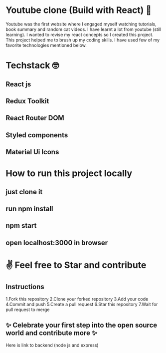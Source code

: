 # Youtube clone (Build with React) 🎉
Youtube was the first website where I engaged myself watching tutorials, book summary and random cat videos. I have learnt a lot from youtube (still learning).
I wanted to revise my react concepts so I created this project. This project helped me to brush up my coding skills. I have used few of my favorite technologies mentioned below.

# Techstack 🤓
## React js
## Redux Toolkit
## React Router DOM
## Styled components
## Material Ui Icons

# How to run this project locally
## just clone it
## run npm install
## npm start
## open localhost:3000 in browser
# ✌️ Feel free to Star and contribute

## Instructions
1.Fork this repository
2.Clone your forked repository
3.Add your code
4.Commit and push
5.Create a pull request
6.Star this repository
7.Wait for pull request to merge
## ✨ Celebrate your first step into the open source world and contribute more ✨

Here is link to backend (node js and express)


